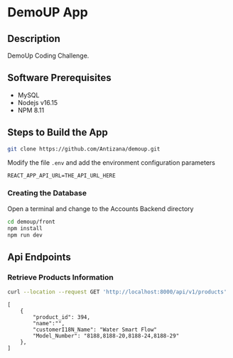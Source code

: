 # DemoUP App

## Description

DemoUp Coding Challenge.

## Software Prerequisites

* MySQL
* Nodejs v16.15
* NPM 8.11

## Steps to Build the App

```bash
git clone https://github.com/Antizana/demoup.git
```

Modify the file `.env` and add the environment configuration parameters

```text
REACT_APP_API_URL=THE_API_URL_HERE
```

### Creating the Database

Open a terminal and change to the Accounts Backend directory

```bash
cd demoup/front
npm install
npm run dev
```

## Api Endpoints

### Retrieve Products Information

```bash
curl --location --request GET 'http://localhost:8000/api/v1/products'
```

```text
[
    {
        "product_id": 394,
        "name":"",
        "customerI18N_Name": "Water Smart Flow"
        "Model_Number": "8188,8188-20,8188-24,8188-29"
    },
]
```
